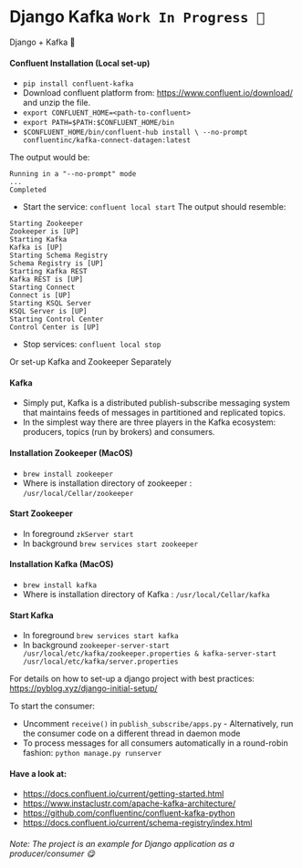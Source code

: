 # Django Kafka `Work In Progress 🚁`
Django + Kafka 🚀

#### Confluent Installation (Local set-up)
- `pip install confluent-kafka`
- Download confluent platform from: https://www.confluent.io/download/ and unzip the file.
- `export CONFLUENT_HOME=<path-to-confluent>`
- `export PATH=$PATH:$CONFLUENT_HOME/bin`
- `$CONFLUENT_HOME/bin/confluent-hub install \ --no-prompt confluentinc/kafka-connect-datagen:latest`

The output would be:
```
Running in a "--no-prompt" mode
...
Completed
```

- Start the service: `confluent local start`
The output should resemble:
```
Starting Zookeeper
Zookeeper is [UP]
Starting Kafka
Kafka is [UP]
Starting Schema Registry
Schema Registry is [UP]
Starting Kafka REST
Kafka REST is [UP]
Starting Connect
Connect is [UP]
Starting KSQL Server
KSQL Server is [UP]
Starting Control Center
Control Center is [UP]
```
- Stop services: `confluent local stop`

Or set-up Kafka and Zookeeper Separately
#### Kafka
- Simply put, Kafka is a distributed publish-subscribe messaging system that maintains feeds of messages in partitioned and replicated topics. 
- In the simplest way there are three players in the Kafka ecosystem: producers, topics (run by brokers) and consumers.

#### Installation Zookeeper (MacOS)
- `brew install zookeeper`
- Where is installation directory of zookeeper : `/usr/local/Cellar/zookeeper`

#### Start Zookeeper
- In foreground `zkServer start`
- In background `brew services start zookeeper`

#### Installation Kafka (MacOS)
- `brew install kafka`
- Where is installation directory of Kafka : `/usr/local/Cellar/kafka`

#### Start Kafka
- In foreground `brew services start kafka`
- In background `zookeeper-server-start /usr/local/etc/kafka/zookeeper.properties & kafka-server-start /usr/local/etc/kafka/server.properties`

For details on how to set-up a django project with best practices: https://pyblog.xyz/django-initial-setup/

To start the consumer:
- Uncomment `receive()` in `publish_subscribe/apps.py` - Alternatively, run the consumer code on a different thread in daemon mode
- To process messages for all consumers automatically in a round-robin fashion: `python manage.py runserver`

#### Have a look at:
- https://docs.confluent.io/current/getting-started.html 
- https://www.instaclustr.com/apache-kafka-architecture/
- https://github.com/confluentinc/confluent-kafka-python
- https://docs.confluent.io/current/schema-registry/index.html

###### Note: The project is an example for  Django application as a producer/consumer 😋 
